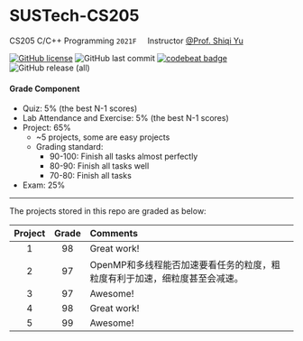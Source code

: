 # SUSTech-CS205
CS205 C/C++ Programming `2021F` &nbsp;&nbsp;&nbsp; Instructor [@Prof. Shiqi Yu](https://github.com/ShiqiYu)

[![GitHub license](https://img.shields.io/github/license/HeZean/SUSTech-CS205)](https://github.com/HeZean/SUSTech-CS205/blob/master/LICENSE)  ![GitHub last commit](https://img.shields.io/github/last-commit/HeZean/SUSTech-CS205)  [![codebeat badge](https://codebeat.co/badges/8993fc71-447f-4791-aadb-f1b0b95624f1)](https://codebeat.co/projects/github-com-hezean-sustech-cs205-master)  ![GitHub release (all)](https://img.shields.io/github/downloads/hezean/sustech-cs205/total)

#### Grade Component
- Quiz: 5% (the best N-1 scores)
- Lab Attendance and Exercise: 5% (the best N-1 scores)
- Project: 65%
  - ~5 projects, some are easy projects
  - Grading standard:
    - 90-100: Finish all tasks almost perfectly
    - 80-90: Finish all tasks well
    - 70-80: Finish all tasks
- Exam: 25%

---

The projects stored in this repo are graded as below:

| Project | Grade | Comments |
| :-----: | :---: | :------- |
| 1       | 98    | Great work! |
| 2       | 97    | OpenMP和多线程能否加速要看任务的粒度，粗粒度有利于加速，细粒度甚至会减速。 |
| 3       | 97    | Awesome! |
| 4       | 98    | Great work! |
| 5       | 99    | Awesome! |
